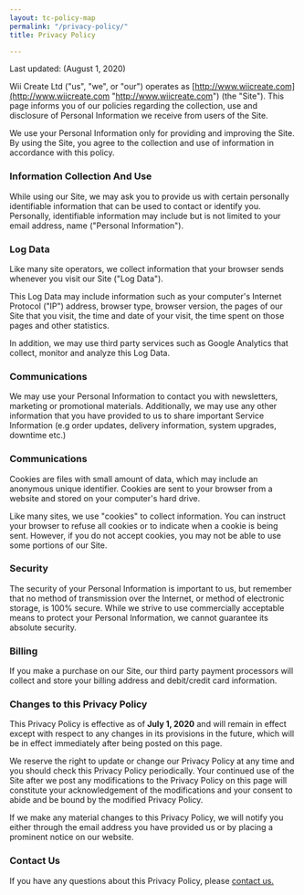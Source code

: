 ```yaml
---
layout: tc-policy-map
permalink: "/privacy-policy/"
title: Privacy Policy

---
```

Last updated: (August 1, 2020) 

  
Wii Create Ltd ("us", "we", or "our") operates as [http://www.wiicreate.com](http://www.wiicreate.com "http://www.wiicreate.com") (the "Site"). This page informs you of our policies regarding the collection, use and disclosure of Personal Information we receive from users of the Site. 

We use your Personal Information only for providing and improving the Site. By using the Site, you agree to the collection and use of information in accordance with this policy.

### Information Collection And Use

While using our Site, we may ask you to provide us with certain personally identifiable information that can be used to contact or identify you. Personally, identifiable information may include but is not limited to your email address, name ("Personal Information").

### Log Data

Like many site operators, we collect information that your browser sends whenever you visit our Site ("Log Data"). 

  
This Log Data may include information such as your computer's Internet Protocol ("IP") address, browser type, browser version, the pages of our Site that you visit, the time and date of your visit, the time spent on those pages and other statistics. 

  
In addition, we may use third party services such as Google Analytics that collect, monitor and analyze this Log Data.

### Communications

We may use your Personal Information to contact you with newsletters, marketing or promotional materials. Additionally, we may use any other information that you have provided to us to share important Service Information (e.g order updates, delivery information, system upgrades, downtime etc.)

### Communications

Cookies are files with small amount of data, which may include an anonymous unique identifier. Cookies are sent to your browser from a website and stored on your computer's hard drive. 

  
Like many sites, we use "cookies" to collect information. You can instruct your browser to refuse all cookies or to indicate when a cookie is being sent. However, if you do not accept cookies, you may not be able to use some portions of our Site.

### Security

The security of your Personal Information is important to us, but remember that no method of transmission over the Internet, or method of electronic storage, is 100% secure. While we strive to use commercially acceptable means to protect your Personal Information, we cannot guarantee its absolute security.

### Billing

If you make a purchase on our Site, our third party payment processors will collect and store your billing address and debit/credit card information.

### Changes to this Privacy Policy

This Privacy Policy is effective as of **July 1, 2020** and will remain in effect except with respect to any changes in its provisions in the future, which will be in effect immediately after being posted on this page.

  
We reserve the right to update or change our Privacy Policy at any time and you should check this Privacy Policy periodically. Your continued use of the Site after we post any modifications to the Privacy Policy on this page will constitute your acknowledgement of the modifications and your consent to abide and be bound by the modified Privacy Policy. 

  
If we make any material changes to this Privacy Policy, we will notify you either through the email address you have provided us or by placing a prominent notice on our website.

### Contact Us

If you have any questions about this Privacy Policy, please [contact us.](/contact-us)